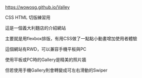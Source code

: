https://wowosg.github.io/Valley

CSS HTML 切版練習用

這是一個義大利麵店的介紹網站

主要就是用flexbox排版，有用CSS做了一點點小動畫增加使用者體驗

這個網站有RWD，可以兼容手機平板與PC

使用平板或PC時的Gallery是精美的照片牆

但若使用手機Gallery則會轉變成可左右滑動的Swiper